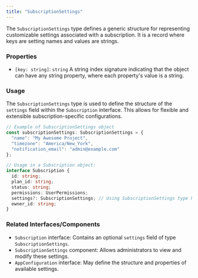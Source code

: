 ```yaml
---
title: "SubscriptionSettings"
---
```


The `SubscriptionSettings` type defines a generic structure for representing customizable settings associated with a subscription. It is a record where keys are setting names and values are strings.

### Properties

- `[key: string]`: `string`
  A string index signature indicating that the object can have any string property, where each property's value is a string.

### Usage

The `SubscriptionSettings` type is used to define the structure of the `settings` field within the `Subscription` interface. This allows for flexible and extensible subscription-specific configurations.

```typescript
// Example of SubscriptionSettings object
const subscriptionSettings: SubscriptionSettings = {
  "name": "My Awesome Project",
  "timezone": "America/New_York",
  "notification_email": "admin@example.com"
};

// Usage in a Subscription object:
interface Subscription {
  id: string;
  plan_id: string;
  status: string;
  permissions: UserPermissions;
  settings?: SubscriptionSettings; // Using SubscriptionSettings type here
  owner_id: string;
}
```

### Related Interfaces/Components

- `Subscription` interface: Contains an optional `settings` field of type `SubscriptionSettings`.
- `SubscriptionSettings` component: Allows administrators to view and modify these settings.
- `AppConfiguration` interface: May define the structure and properties of available settings.
